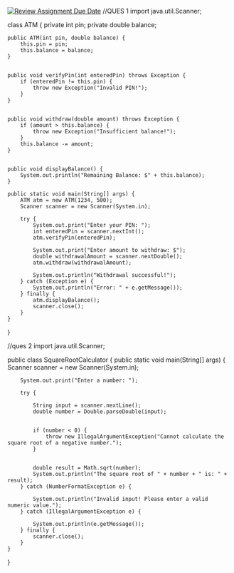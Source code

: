 [![Review Assignment Due Date](https://classroom.github.com/assets/deadline-readme-button-22041afd0340ce965d47ae6ef1cefeee28c7c493a6346c4f15d667ab976d596c.svg)](https://classroom.github.com/a/kEz0V4IK)
//QUES 1
import java.util.Scanner;

class ATM {
    private int pin;
    private double balance;

    
    public ATM(int pin, double balance) {
        this.pin = pin;
        this.balance = balance;
    }

    
    public void verifyPin(int enteredPin) throws Exception {
        if (enteredPin != this.pin) {
            throw new Exception("Invalid PIN!");
        }
    }

    
    public void withdraw(double amount) throws Exception {
        if (amount > this.balance) {
            throw new Exception("Insufficient balance!");
        }
        this.balance -= amount;
    }

    
    public void displayBalance() {
        System.out.println("Remaining Balance: $" + this.balance);
    }

    public static void main(String[] args) {
        ATM atm = new ATM(1234, 500); 
        Scanner scanner = new Scanner(System.in);
        
        try {
            System.out.print("Enter your PIN: ");
            int enteredPin = scanner.nextInt();
            atm.verifyPin(enteredPin); 

            System.out.print("Enter amount to withdraw: $");
            double withdrawalAmount = scanner.nextDouble();
            atm.withdraw(withdrawalAmount); 

            System.out.println("Withdrawal successful!");
        } catch (Exception e) {
            System.out.println("Error: " + e.getMessage());
        } finally {
            atm.displayBalance(); 
            scanner.close();
        }
    }
}

//ques 2
import java.util.Scanner;

public class SquareRootCalculator {
    public static void main(String[] args) {
        Scanner scanner = new Scanner(System.in);
        
        System.out.print("Enter a number: ");
        
        try {
            
            String input = scanner.nextLine();
            double number = Double.parseDouble(input);
            
            
            if (number < 0) {
                throw new IllegalArgumentException("Cannot calculate the square root of a negative number.");
            }
            
            
            double result = Math.sqrt(number);
            System.out.println("The square root of " + number + " is: " + result);
        } catch (NumberFormatException e) {
            
            System.out.println("Invalid input! Please enter a valid numeric value.");
        } catch (IllegalArgumentException e) {
            
            System.out.println(e.getMessage());
        } finally {
            scanner.close();
        }
    }
}
